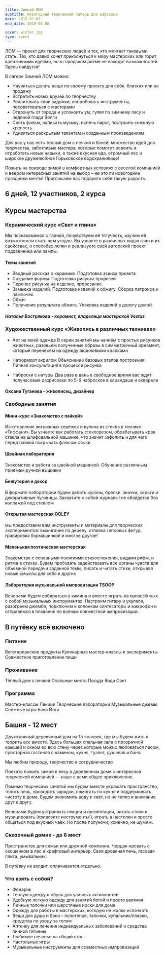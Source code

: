 ```yaml
---
title: Зимний ЛОМ
subtitle: Новогодний творческий лагерь для взрослых
date: 2019-01-03
end_date: 2019-01-08

cover: winter.jpg
type: event
---
```


ЛОМ — проект для творческих людей и тех, кто мечтает таковыми стать. Тех, кто давно хочет прикоснуться к миру мастерских или горит креативными идеями, но в городском ритме не находит возможностей. Здесь найдутся!

В лагере Зимний ЛОМ можно:

- Научиться делать вещи по своему проекту для себя, близких или на продажу
- Встретить новых друзей по творчеству
- Реализовать свои задумки, попробовать инструменты, посоветоваться с мастерами
- Отдохнуть от города и успокоить ум, гуляя по зимнему лесу и ледяной глади Волги
- Снять фильм, написать музыку, испечь пирог, построить снежную крепость
- Удивиться раскрытым талантам и созданным произведениям

Для вас у нас есть теплый дом с печкой и баней, множество идей для творчества, заботливые мастера, которые помогут освоить и отработать новые навыки, а также вкусная еда, огромный лес и широкое дружелюбное Горьковское водохранилище!

Пожить на природе зимой в комфортных условиях с веселой компанией и веером интересных занятий на выбор – не это ли новогодние праздники мечты! Приглашаем вас подарить себе такую радость.

## 6 дней, 12 участников, 2 курса

## Курсы мастерства

### Керамический курс «Свет и глина»

Мы познакомимся с глиной, почувствуем её тягучесть, изучим её возможности стать чем угодно. Вы узнаете о различных видах глин и их свойствах, о способах лепки и реализуете свой авторский проект подсвечника или лампы.

#### Темы занятий

- Вводный рассказ о керамике. Подготовка эскиза проекта
- Создание формы. Подготовка рисунка прорезей
- Перенос рисунка на изделие, прорезание.
- Замывка изделий. Подготовка изделий к обжигу. Сборка патронов и лампочек.
- Обжиг
- Получение результата обжига. Упаковка изделий в дорогу домой

##### Наталья Вострякова - керамист, владелица мастерской Vestus

### Художественный курс «Живопись в различных техниках»

- Арт на моей одежде
  В серии занятий мы начнём с простых рисунков животных, разовьем полученные образы в симметричный орнамент, который перенесём на одежду акриловыми красками

- Натюрморт акрилом
  Объяснение базовых этапов построения. Личная консультация в процессе рисунка

- Наброски с натуры
  Два раза в день в свободное время вас ждут получасовые разрисовки по 5-6 набросков в карандаше и акварели

#### Оксана Туганова - живописец, дизайнер

### Свободные занятия

#### Мини-курс «Знакомство с пайкой»

Изготовление витражных серёжек и кулона из стекла в технике «Тиффани». Вы узнаете как работать стеклорезом, обрабатывать края стекла на шлифовальной машинке, что значит зафолить и для чего перед пайкой покрывать флюсом стыки.

#### Швейная лаборатория

Знакомство и работа за швейной машинкой. Обучение различным приемам ручной вышивки

#### Бижутерия и декор

В формате лаборатории будем делать кулоны, брелки, значки, серьги и декоративные пуговицы. Захватите с собой журналы! не обойдется без коллажей под стеклом

#### Открытая мастерская OOLEY

мы предоставим вам инструменты и материалы для творческих экспериментов: выжигание по дереву, отливка гипсовых фигур, гравировка бормашинкой и многое другое!

#### Маленькая поэтическая мастерская

Знакомство с основными понятиями стихосложения, видами рифм, и ритма в стихах. Будем пробовать задействовать все органы чувств для объемной передачи заданной темы, писать и читать стихи, открывая новые смыслы для себя и других

#### Лаборатория музыкальной импровизации TSOOP

Вечерами будем собираться у камина и вместе играть на привезённых с собой музыкальных инструментах. Настроим гитару и укулеле, разогреем джембе, подключим к колонкам синтезаторы и микрофон и отправимся в плавание по волнам совместной импровизации.

## В путёвку всё включено

### Питание

Вегетарианские продукты
Кулинарные мастер-классы и эксперименты
Совместное приготовление пищи

### Проживание

Тёплый дом с печкой
Спальные места
Посуда
Вода
Свет

### Программа

Мастер-классы
Лекции
Творческие лаборатории
Музыкальные джемы
Снежные игры
Баня
Йога

## Башня - 12 мест

Двухэтажный деревянный дом на 15 человек, где мы будем жить и творить все вместе. Здесь большая спальная зала с прозрачной крышей и окном во всю стену через которые можно любоваться лесом, просторная гостиная с камином, кухня, туалет, душевая и баня.

Мы любим природу, творчество и сотрудничество

Поехать пожить зимой в лесу в деревянном доме с интересной творческой компанией — наше с вами общее приключение.

Помимо творческих занятий мы будем вместе украшать пространство, топить печь, проводить зарядки, помогать по кухне и поддерживать чистоту в доме. Будем экономить воду и свет, но не тепло и внимание друг к другу.

Вечерами будем устраивать лекции и презентации, читать стихи и музицировать (привозите инструменты!), играть в настолки и просто общаться под вкусный чаёк. Но после полуночи, конечно, не шумим.

### Сказочный домик - до 6 мест

Пространство для семьи или дружной компании. Чердак-кровать с окошечком в лес и крафтовый интерьер. Своя дровяная печь, газовая плита, умывальник.

В путёвку не входит, оплачивается отдельно.

### Что взять с собой?

- Фонарик
- Теплую одежду и обувь для уличных активностей
- Удобную легкую одежду для занятий йогой и просто валяния
- Личные тапочки или шерстяные носки для дома
- Одежду для работы в мастерских, которую не жалко испачкать
- Вещи для душа и бани – полотенце, тапочки, купальник/плавки, средства по уходу за телом
- Аптечку для лечения индивидуальных заболеваний и средства личной гигиены
- Любимое печенье на общий стол
- Настольные игры
- Музыкальные инструменты для совместных импровизаций

